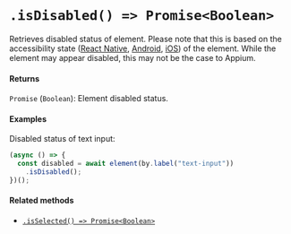 # `.isDisabled() => Promise<Boolean>`

Retrieves disabled status of element. Please note that this is based on the accessibility state ([React Native](https://facebook.github.io/react-native/docs/accessibility#accessibilitystates-ios-android), [Android](https://developer.android.com/reference/android/view/accessibility/AccessibilityNodeInfo.html#isEnabled%28%29), [iOS](https://developer.apple.com/documentation/uikit/uiaccessibility/uiaccessibilitytraits/1620208-notenabled)) of the element. While the element may appear disabled, this may not be the case to Appium.

#### Returns

`Promise` (`Boolean`): Element disabled status.

#### Examples

Disabled status of text input:

```javascript
(async () => {
  const disabled = await element(by.label("text-input"))
    .isDisabled();
})();
```

#### Related methods

- [`.isSelected() => Promise<Boolean>`](./isSelected.md)
